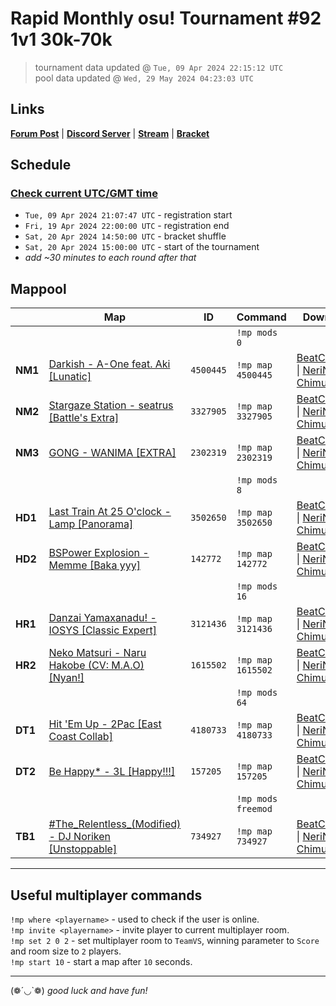 # Rapid Monthly osu! Tournament #92 1v1 30k-70k

> tournament data updated @ `Tue, 09 Apr 2024 22:15:12 UTC`  
> pool data updated @ `Wed, 29 May 2024 04:23:03 UTC`

## Links

[**Forum Post**](https://osu.ppy.sh/community/forums/topics/1907895) | [**Discord Server**](https://discord.gg/9sKe7nF) | [**Stream**](https://www.twitch.tv/rapid_tournaments) | [**Bracket**](https://challonge.com/rmosutourney92)

## Schedule

### [**Check current UTC/GMT time**](https://www.utctime.net)

- `Tue, 09 Apr 2024 21:07:47 UTC` - registration start
- `Fri, 19 Apr 2024 22:00:00 UTC` - registration end
- `Sat, 20 Apr 2024 14:50:00 UTC` - bracket shuffle
- `Sat, 20 Apr 2024 15:00:00 UTC` - start of the tournament
- _add ~30 minutes to each round after that_


## Mappool

| | Map | ID | Command | Download |
| --- | --- | --- | ------- | -------- |
| | | | `!mp mods 0` |
| **NM1** | [Darkish - A-One feat. Aki [Lunatic]](https://osu.ppy.sh/beatmapset/2112194) | `4500445` | `!mp map 4500445` | [BeatConnect](https://beatconnect.io/b/2112194) \| [NeriNyan](https://api.nerinyan.moe/d/2112194) \| [Chimu.moe](https://api.chimu.moe/v1/download/2112194) |
| **NM2** | [Stargaze Station - seatrus [Battle&#39;s Extra]](https://osu.ppy.sh/beatmapset/1585728) | `3327905` | `!mp map 3327905` | [BeatConnect](https://beatconnect.io/b/1585728) \| [NeriNyan](https://api.nerinyan.moe/d/1585728) \| [Chimu.moe](https://api.chimu.moe/v1/download/1585728) |
| **NM3** | [GONG - WANIMA [EXTRA]](https://osu.ppy.sh/beatmapset/1099681) | `2302319` | `!mp map 2302319` | [BeatConnect](https://beatconnect.io/b/1099681) \| [NeriNyan](https://api.nerinyan.moe/d/1099681) \| [Chimu.moe](https://api.chimu.moe/v1/download/1099681) |
| | | | `!mp mods 8` |
| **HD1** | [Last Train At 25 O&#39;clock - Lamp [Panorama]](https://osu.ppy.sh/beatmapset/1714190) | `3502650` | `!mp map 3502650` | [BeatConnect](https://beatconnect.io/b/1714190) \| [NeriNyan](https://api.nerinyan.moe/d/1714190) \| [Chimu.moe](https://api.chimu.moe/v1/download/1714190) |
| **HD2** | [BSPower Explosion - Memme [Baka yyy]](https://osu.ppy.sh/beatmapset/45760) | `142772` | `!mp map 142772` | [BeatConnect](https://beatconnect.io/b/45760) \| [NeriNyan](https://api.nerinyan.moe/d/45760) \| [Chimu.moe](https://api.chimu.moe/v1/download/45760) |
| | | | `!mp mods 16` |
| **HR1** | [Danzai Yamaxanadu! - IOSYS [Classic Expert]](https://osu.ppy.sh/beatmapset/1525635) | `3121436` | `!mp map 3121436` | [BeatConnect](https://beatconnect.io/b/1525635) \| [NeriNyan](https://api.nerinyan.moe/d/1525635) \| [Chimu.moe](https://api.chimu.moe/v1/download/1525635) |
| **HR2** | [Neko Matsuri - Naru Hakobe (CV: M.A.O) [Nyan!]](https://osu.ppy.sh/beatmapset/660752) | `1615502` | `!mp map 1615502` | [BeatConnect](https://beatconnect.io/b/660752) \| [NeriNyan](https://api.nerinyan.moe/d/660752) \| [Chimu.moe](https://api.chimu.moe/v1/download/660752) |
| | | | `!mp mods 64` |
| **DT1** | [Hit &#39;Em Up - 2Pac [East Coast Collab]](https://osu.ppy.sh/beatmapset/2009554) | `4180733` | `!mp map 4180733` | [BeatConnect](https://beatconnect.io/b/2009554) \| [NeriNyan](https://api.nerinyan.moe/d/2009554) \| [Chimu.moe](https://api.chimu.moe/v1/download/2009554) |
| **DT2** | [Be Happy* - 3L [Happy!!!]](https://osu.ppy.sh/beatmapset/51247) | `157205` | `!mp map 157205` | [BeatConnect](https://beatconnect.io/b/51247) \| [NeriNyan](https://api.nerinyan.moe/d/51247) \| [Chimu.moe](https://api.chimu.moe/v1/download/51247) |
| | | | `!mp mods freemod` |
| **TB1** | [#The_Relentless_(Modified) - DJ Noriken [Unstoppable]](https://osu.ppy.sh/beatmapset/331821) | `734927` | `!mp map 734927` | [BeatConnect](https://beatconnect.io/b/331821) \| [NeriNyan](https://api.nerinyan.moe/d/331821) \| [Chimu.moe](https://api.chimu.moe/v1/download/331821) |

---


## Useful multiplayer commands

`!mp where <playername>` - used to check if the user is online.  
`!mp invite <playername>` - invite player to current multiplayer room.  
`!mp set 2 0 2` - set multiplayer room to `TeamVS`, winning parameter to `Score` and room size to `2` players.  
`!mp start 10` - start a map after `10` seconds.

---

(❁´◡`❁) _good luck and have fun!_
